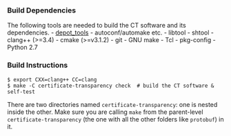 ### Build Dependencies

The following tools are needed to build the CT software and its dependencies.
	- [depot_tools](https://www.chromium.org/developers/how-tos/install-depot-tools)
	- autoconf/automake etc.
	- libtool
	- shtool
	- clang++ (>=3.4)
	- cmake (>=v3.1.2)
	- git
	- GNU make
	- Tcl
	- pkg-config
	- Python 2.7


### Build Instructions
```
$ export CXX=clang++ CC=clang
$ make -C certificate-transparency check  # build the CT software & self-test
```
There are two directories named `certificate-transparency`: one is nested inside the other. Make sure you are calling `make` from the parent-level `certificate-transparency` (the one with all the other folders like `protobuf`) in it.

